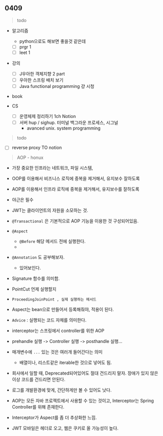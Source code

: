 ## 0409


> todo

- 알고리즘

  - python으로도 해보면 좋을것 같은데
  - [ ] prgr 1
  - [ ] leet 1

- 강의

  - [ ] J우아한 객체지향 2 part
  - [ ] 우아한 스프링 배치 보기
  - [ ] Java functional programming 걍 시청
  
- book

- CS

  - [ ] 운영체제 정리하기 1ch Notion
  - [ ] 서버 hup / sighup. 터미널 백그라운 프로세스, 시그널 
    - avanced unix. system programming 
  

  


> todo

- [ ] reverse proxy TO notion



> AOP - honux

- 가장 중요한 인프라는 네트워크, 파일 시스템, 
- OOP를 이용해서 비즈니스 로직에 중복을 제거해서, 유지보수 잘하도록
- AOP를 이용해서 인프라 로직에 중복을 제거해서, 유지보수를 잘하도록
- 야근은 필수
- JWT는 클라이언트의 자원을 소모하는 것.
- `@Transactional`  은 기본적으로 AOP 기능을 이용한 것 구성되어있음.

- `@Aspect`
  - `@Before` 해당 메서드 전에 실행한다.
  - 
- `@Annotation` 도 공부해보자.
  - 있어보인다.
- Signature 함수를 의미함.
- PointCut 언제 실행할지
- `ProceedingJoinPoint , 실제 실행하는 메서드`
- Aspect는 bean으로 만들어서 등록해줘야, 적용이 된다.
- `Advice` : 실행되는 코드 자체를 의미한다.

- interceptor는 스프링에서 controller를 위한 AOP
- prehandle 실행 -> Controller 실행 -> posthandle 실행...
- 매개변수에 `...` 있는 것은 여러개 들어간다는 의미
  - 배열이나, 리스트같은 iterable한 것으로 넣어도 됨.
- 회사에서 일할 때, Deprecated되어있어도 절대 건드리지 말자. 장애가 있지 않은 이상 코드를 건드리면 안된다.
- 로그를 개발환경에 맞게, 간단하게만 볼 수 있어도 낫다.
- AOP는 모든 자바 프로젝트에서 사용할 수 있는 것이고, Interceptor는 Spring Controller를 위해 존재한다.

- Interceptor가 Aspect를 좀 더 추상화한 느낌.
- JWT 모바일은 헤더로 오고, 웹은 쿠키로 올 가능성이 높다.


